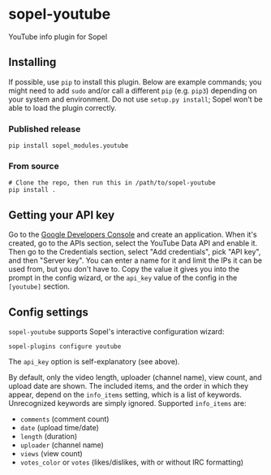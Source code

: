 # sopel-youtube

YouTube info plugin for Sopel

## Installing

If possible, use `pip` to install this plugin. Below are example commands; you
might need to add `sudo` and/or call a different `pip` (e.g. `pip3`) depending
on your system and environment. Do not use `setup.py install`; Sopel won't be
able to load the plugin correctly.

### Published release

    pip install sopel_modules.youtube

### From source

    # Clone the repo, then run this in /path/to/sopel-youtube
    pip install .

## Getting your API key
Go to the [Google Developers Console](https://console.developers.google.com/)
and create an application. When it's created, go to the APIs section, select
the YouTube Data API and enable it. Then go to the Credentials section,
select "Add credentials", pick "API key", and then "Server key". You can enter
a name for it and limit the IPs it can be used from, but you don't have to.
Copy the value it gives you into the prompt in the config wizard, or the
`api_key` value of the config in the `[youtube]` section.

## Config settings
`sopel-youtube` supports Sopel's interactive configuration wizard:

    sopel-plugins configure youtube

The `api_key` option is self-explanatory (see above).

By default, only the video length, uploader (channel name), view count, and
upload date are shown. The included items, and the order in which they appear,
depend on the `info_items` setting, which is a list of keywords. Unrecognized
keywords are simply ignored. Supported `info_items` are:

* `comments` (comment count)
* `date` (upload time/date)
* `length` (duration)
* `uploader` (channel name)
* `views` (view count)
* `votes_color` or `votes` (likes/dislikes, with or without IRC formatting)
